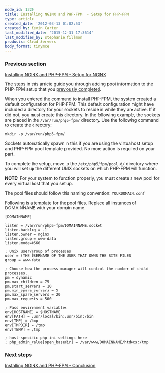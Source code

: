 ```yaml
---
node_id: 1320
title: Installing NGINX and PHP-FPM  - Setup for PHP-FPM
type: article
created_date: '2012-03-13 01:02:53'
created_by: Kevin Carter
last_modified_date: '2015-12-31 17:3614'
last_modified_by: stephanie.fillmon
products: Cloud Servers
body_format: tinymce
---
```


### Previous section

[Installing NGINX and PHP-FPM - Setup for
NGINX](http://www.rackspace.com/knowledge_center/article/installing-nginx-and-php-fpm-setup-for-nginx)

The steps in this article guide you through adding pool information to
the PHP-FPM setup that you [previously
completed](http://www.rackspace.com/knowledge_center/article/installing-nginx-and-php-fpm-setup-for-nginx).

When you entered the command to install PHP-FPM, the system created a
default configuration for PHP-FPM. This default configuration might have
included a directory for your sockets to reside in while they are
active. If it did not, you must create this directory. In the following
example, the sockets are placed in the `/var/run/php5-fpm/` directory.
Use the following command to create the directory:

    mkdir -p /var/run/php5-fpm/

Sockets automatically spawn in this if you are using the virtualhost
setup and PHP-FPM pool template provided. No more action is required on
your part.

To complete the setup, move to the `/etc/php5/fpm/pool.d/` directory
where you will set up the different UNIX sockets on which PHP-FPM will
function.

**NOTE:** For your system to function properly, you must create a new
pool for every virtual host that you set up.

The pool files should follow this naming convention: `YOURDOMAIN.conf`

Following is a template for the pool files. Replace all instances of
DOMAINNAME with your domain name.

    [DOMAINNAME]

    listen = /var/run/php5-fpm/DOMAINNAME.socket
    listen.backlog = -1
    listen.owner = nginx
    listen.group = www-data
    listen.mode=0660

    ; Unix user/group of processes
    user = (THE USERNAME OF THE USER THAT OWNS THE SITE FILES)
    group = www-data

    ; Choose how the process manager will control the number of child processes.
    pm = dynamic
    pm.max_children = 75
    pm.start_servers = 10
    pm.min_spare_servers = 5
    pm.max_spare_servers = 20
    pm.max_requests = 500

    ; Pass environment variables
    env[HOSTNAME] = $HOSTNAME
    env[PATH] = /usr/local/bin:/usr/bin:/bin
    env[TMP] = /tmp
    env[TMPDIR] = /tmp
    env[TEMP] = /tmp

    ; host-specific php ini settings here
    ; php_admin_value[open_basedir] = /var/www/DOMAINNAME/htdocs:/tmp

### Next steps

[Installing NGINX and PHP-FPM -
Conclusion](http://www.rackspace.com/knowledge_center/article/installing-nginx-and-php-fpm-conclusion)

